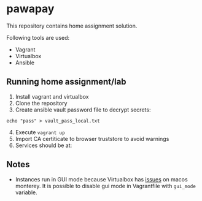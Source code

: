 # pawapay
This repository contains home assignment solution.

Following tools are used:
- Vagrant
- Virtualbox
- Ansible

## Running home assignment/lab
1. Install vagrant and virtualbox
2. Clone the repository
3. Create ansible vault password file to decrypt secrets:
```
echo "pass" > vault_pass_local.txt
```
4. Execute `vagrant up`
5. Import CA certiticate to browser truststore to avoid warnings
6. Services should be at:

## Notes
- Instances run in GUI mode because Virtualbox has [issues](https://www.virtualbox.org/ticket/20636) on macos monterey. It is possible to disable gui mode in Vagrantfile with `gui_mode` variable.
